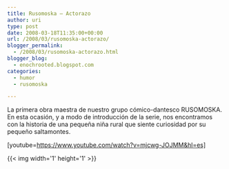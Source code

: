 ```yaml
---
title: Rusomoska – Actorazo
author: uri
type: post
date: 2008-03-18T11:35:00+00:00
url: /2008/03/rusomoska-actorazo/
blogger_permalink:
  - /2008/03/rusomoska-actorazo.html
blogger_blog:
  - enochrooted.blogspot.com
categories:
  - humor
  - rusomoska

---
```

La primera obra maestra de nuestro grupo cómico-dantesco RUSOMOSKA.  
En esta ocasión, y a modo de introducción de la serie, nos encontramos con la historia de una pequeña niña rural que siente curiosidad por su pequeño saltamontes.

[youtube=https://www.youtube.com/watch?v=mjcwg-JOJMM&hl=es] 

<div class="blogger-post-footer">
  {{< img width='1' height='1' >}}
</div>